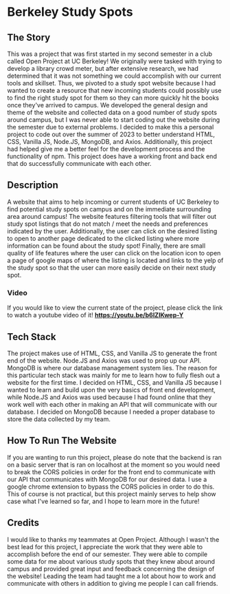 # Berkeley Study Spots

## The Story

This was a project that was first started in my second semester in a club called Open Project at UC Berkeley! We originally were tasked with trying to develop a library crowd meter, but after extensive research, we had determined that it was not something we could accomplish with our current tools and skillset. Thus, we pivoted to a study spot website because I had wanted to create a resource that new incoming students could possibly use to find the right study spot for them so they can more quickly hit the books once they've arrived to campus. We developed the general design and theme of the website and collected data on a good number of study spots around campus, but I was never able to start coding out the website during the semester due to external problems. I decided to make this a personal project to code out over the summer of 2023 to better understand HTML, CSS, Vanilla JS, Node.JS, MongoDB, and Axios. Additionally, this project had helped give me a better feel for the development process and the functionality of npm. This project does have a working front and back end that do successfully communicate with each other.

## Description

A website that aims to help incoming or current students of UC Berkeley to find potential study spots on campus and on the immediate surrounding area around campus! The website features filtering tools that will filter out study spot listings that do not match / meet the needs and preferences indicated by the user. Additionally, the user can click on the desired listing to open to another page dedicated to the clicked listing where more information can be found about the study spot! Finally, there are small quality of life features where the user can click on the location icon to open a page of google maps of where the listing is located and links to the yelp of the study spot so that the user can more easily decide on their next study spot.

### Video

If you would like to view the current state of the project, please click the link to watch a youtube video of it! **https://youtu.be/b6IZlKwep-Y**

## Tech Stack

The project makes use of HTML, CSS, and Vanilla JS to generate the front end of the website. Node.JS and Axios was used to prop up our API. MongoDB is where our database management system lies. The reason for this particular tech stack was mainly for me to learn how to fully flesh out a website for the first time. I decided on HTML, CSS, and Vanilla JS because I wanted to learn and build upon the very basics of front end development, while Node.JS and Axios was used because I had found online that they work well with each other in making an API that will communicate with our database. I decided on MongoDB because I needed a proper database to store the data collected by my team.

## How To Run The Website

If you are wanting to run this project, please do note that the backend is ran on a basic server that is ran on localhost at the moment so you would need to break the CORS policies in order for the front end to communicate with our API that communicates with MongoDB for our desired data. I use a google chrome extension to bypass the CORS policies in order to do this. This of course is not practical, but this project mainly serves to help show case what I've learned so far, and I hope to learn more in the future!

## Credits

I would like to thanks my teammates at Open Project. Although I wasn't the best lead for this project, I appreciate the work that they were able to accomplish before the end of our semester. They were able to compile some data for me about various study spots that they knew about around campus and provided great input and feedback concerning the design of the website! Leading the team had taught me a lot about how to work and communicate with others in addition to giving me people I can call friends. 



